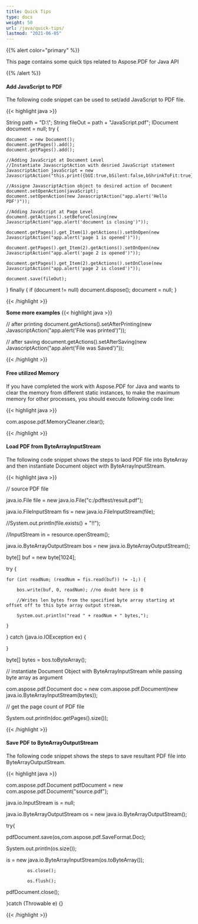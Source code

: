 ```yaml
---
title: Quick Tips
type: docs
weight: 50
url: /java/quick-tips/
lastmod: "2021-06-05"
---
```


{{% alert color="primary" %}}

This page contains some quick tips related to Aspose.PDF for Java API

{{% /alert %}}
#### **Add JavaScript to PDF**
The following code snippet can be used to set/add JavaScript to PDF file.

{{< highlight java >}}

String path = "D:\\";
String fileOut = path + "JavaScript.pdf";
IDocument document = null;
try
{

    document = new Document();
    document.getPages().add();
    document.getPages().add();

    //Adding JavaScript at Document Level
    //Instantiate JavascriptAction with desried JavaScript statement
    JavascriptAction javaScript = new JavascriptAction("this.print({bUI:true,bSilent:false,bShrinkToFit:true});");

    //Assigne JavascriptAction object to desired action of Document
    document.setOpenAction(javaScript);
    document.setOpenAction(new JavascriptAction("app.alert('Hello PDF')"));
   
    //Adding JavaScript at Page Level
    document.getActions().setBeforeClosing(new JavascriptAction("app.alert('document is closing')"));
   
    document.getPages().get_Item(1).getActions().setOnOpen(new JavascriptAction("app.alert('page 1 is opened')"));

    document.getPages().get_Item(2).getActions().setOnOpen(new JavascriptAction("app.alert('page 2 is opened')"));

    document.getPages().get_Item(2).getActions().setOnClose(new JavascriptAction("app.alert('page 2 is closed')"));

    document.save(fileOut);

}
finally { if (document != null) document.dispose(); document = null; }

{{< /highlight >}}

**Some more examples**
{{< highlight java >}}

// after printing
document.getActions().setAfterPrinting(new JavascriptAction("app.alert('File was printed')"));

// after saving
document.getActions().setAfterSaving(new JavascriptAction("app.alert('File was Saved')"));


{{< /highlight >}}

#### **Free utilized Memory**
If you have completed the work with Aspose.PDF for Java and wants to clear the memory from different static instances,
to make the maximum memory for other processes, you should execute following code line:

{{< highlight java >}}

 com.aspose.pdf.MemoryCleaner.clear();

{{< /highlight >}}
#### **Load PDF from ByteArrayInputStream**
The following code snippet shows the steps to laod PDF file into ByteArray and then instantiate Document object with ByteArrayInputStream.

{{< highlight java >}}

 // source PDF file

java.io.File file = new java.io.File("c:/pdftest/result.pdf");

java.io.FileInputStream fis = new java.io.FileInputStream(file);

//System.out.println(file.exists() + "!!");

//InputStream in = resource.openStream();

java.io.ByteArrayOutputStream bos = new java.io.ByteArrayOutputStream();

byte[] buf = new byte[1024];

try {

    for (int readNum; (readNum = fis.read(buf)) != -1;) {

        bos.write(buf, 0, readNum); //no doubt here is 0

        //Writes len bytes from the specified byte array starting at offset off to this byte array output stream.

        System.out.println("read " + readNum + " bytes,");

    }

} catch (java.io.IOException ex) {



}

byte[] bytes = bos.toByteArray();

// instantiate Document Object with ByteArrayInputStream while passing byte array as argument

com.aspose.pdf.Document doc = new 	com.aspose.pdf.Document(new java.io.ByteArrayInputStream(bytes));

// get the page count of PDF file

 System.out.println(doc.getPages().size());

{{< /highlight >}}
#### **Save PDF to ByteArrayOutputStream**
The following code snippet shows the steps to save resultant PDF file into ByteArrayOutputStream.

{{< highlight java >}}

 com.aspose.pdf.Document pdfDocument = new 	com.aspose.pdf.Document("source.pdf");

java.io.InputStream is = null;

java.io.ByteArrayOutputStream os = new java.io.ByteArrayOutputStream();

try{

pdfDocument.save(os,com.aspose.pdf.SaveFormat.Doc);

System.out.println(os.size());

is = new java.io.ByteArrayInputStream(os.toByteArray());

            os.close();

            os.flush();

pdfDocument.close();

}catch (Throwable e) {}

{{< /highlight >}}

